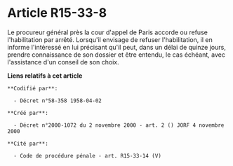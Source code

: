 # Article R15-33-8

Le procureur général près la cour d'appel de Paris accorde ou refuse l'habilitation par arrêté. Lorsqu'il envisage de refuser
l'habilitation, il en informe l'intéressé en lui précisant qu'il peut, dans un délai de quinze jours, prendre connaissance de
son dossier et être entendu, le cas échéant, avec l'assistance d'un conseil de son choix.

**Liens relatifs à cet article**

	**Codifié par**:

	  - Décret n°58-358 1958-04-02

	**Créé par**:

	  - Décret n°2000-1072 du 2 novembre 2000 - art. 2 () JORF 4 novembre 2000

	**Cité par**:

	  - Code de procédure pénale - art. R15-33-14 (V)
